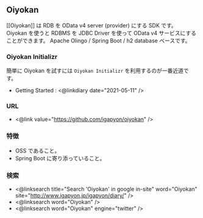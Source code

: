## Oiyokan

[[Oiyokan]] は RDB を OData v4 server (provider) にする SDK です。
Oiyokan を使うと RDBMS を JDBC Driver を使って OData v4 サービスにすることができます。
Apache Olingo / Spring Boot / h2 database ベースです。

### Oiyokan Initializr

簡単に Oiyokan を試すには `Oiyokan Initializr` を利用するのが一番近道です。

* Getting Started : <@linkdiary date="2021-05-11" />

### URL

* <@link value="https://github.com/igapyon/oiyokan" />

### 特徴

* OSS であること。
* Spring Boot に寄り添っていること。

### 検索

* <@linksearch title="Search 'Oiyokan' in google in-site" word="Oiyokan" site="http://www.igapyon.jp/igapyon/diary/" />
* <@linksearch word="Oiyokan" />
* <@linksearch word="Oiyokan" engine="twitter" />

